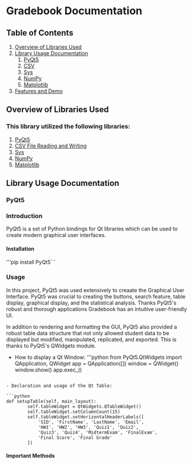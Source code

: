 # Gradebook Documentation 

## Table of Contents

1. [Overview of Libraries Used](#Overview-of-libraries-used)   
2. [Library Usage Documentation](#Library-Usage-Documentation)
   1. [PyQt5](#pyqt5)
   2. [CSV](#csv)
   3. [Sys](#sys)
   4. [NumPy](#numpy)
   5. [Matplotlib](#matplotlib)
3. [Features and Demo](#Features-and-Demo)

## Overview of Libraries Used

### This library utilized the following libraries: 

1. [PyQt5](https://www.pythonguis.com/search/?q=PyQt5)
2. [CSV File Reading and Writing](https://docs.python.org/3/library/csv.html)
3. [Sys](https://docs.python.org/2/library/sys.html)
4. [NumPy](https://numpy.org/doc/stable/reference/generated/numpy.mean.html)
5. [Matplotlib](https://matplotlib.org/cheatsheets/_images/cheatsheets-1.png)

## Library Usage Documentation

### PyQt5 

### Introduction 

PyQt5 is a set of Python bindings for Qt libraries which can be used to create modern graphical user interfaces.

#### Installation

'''pip install PyQt5```

### Usage

In this project, PyQt5 was used extensively to creaate the Graphical User Interface. PyQt5 was crucial to creating the buttons, search feature, table display, graphical display, and the statistical analysis. Thanks PyQt5's robust and thorough applications Gradebook has an intuitive user-friendly UI. 

In addition to rendering and formatting the GUI, PyQt5 also provided a robust table data structure that not only allowed student data to be displayed but modified, manipulated, replicated, and exported. This is thanks to PyQt5's QWidgets module. 

- How to display a Qt Window:
'''python
from PyQt5.QtWidgets import QApplication, QWidget
app = QApplication([])
window = QWidget()
window.show()
app.exec_()
```

- Declaration and usage of the Qt Table:

```python
def setupTable(self, main_layout):
        self.tableWidget = QtWidgets.QTableWidget()
        self.tableWidget.setColumnCount(15)
        self.tableWidget.setHorizontalHeaderLabels([
            'SID', 'FirstName', 'LastName', 'Email',
            'HW1', 'HW2', 'HW3', 'Quiz1', 'Quiz2',
            'Quiz3', 'Quiz4', 'MidtermExam', 'FinalExam',
            'Final Score', 'Final Grade'
        ])
```

#### Important Methods

